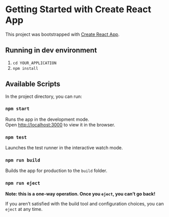# Getting Started with Create React App

This project was bootstrapped with [Create React App](https://github.com/facebook/create-react-app).

## Running in dev environment

1. `cd YOUR_APPLICATION`
2. `npm install`

## Available Scripts

In the project directory, you can run:

### `npm start`

Runs the app in the development mode.<br>
Open  [http://localhost:3000](http://localhost:3000) to view it in the browser.

### `npm test`

Launches the test runner in the interactive watch mode.<br>

### `npm run build`

Builds the app for production to the `build` folder.<br>

### `npm run eject`

**Note: this is a one-way operation. Once you `eject`, you can’t go back!**

If you aren’t satisfied with the build tool and configuration choices, you can `eject` at any time.

